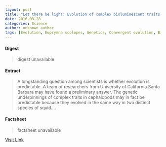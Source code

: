 ```yaml
---
layout: post
title: "Let there be light: Evolution of complex bioluminescent traits may be predictable"
date: 2016-03-28
categories: Science
author: unknown author
tags: [Evolution, Euprymna scolopes, Genetics, Convergent evolution, Bioluminescence, Species, Gene, Biology, Organisms, Life sciences, Science, Biological evolution]
---
```



#### Digest
>digest unavailable

#### Extract
>A longstanding question among scientists is whether evolution is predictable. A team of researchers from University of California Santa Barbara may have found a preliminary answer. The genetic underpinnings of complex traits in cephalopods may in fact be predictable because they evolved in the same way in two distinct species of squid....

#### Factsheet
>factsheet unavailable

[Visit Link](http://feeds.sciencedaily.com/~r/sciencedaily/~3/Nws9vWtyyY8/141021135020.htm)


